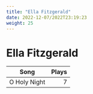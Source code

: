 ```yaml
---
title: "Ella Fitzgerald"
date: 2022-12-07/2022T23:19:23
weight: 25
---
```


# Ella Fitzgerald

 Song | Plays 
----- | -----:
O Holy Night | 7
